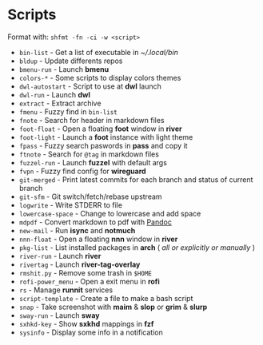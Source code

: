 # Scripts

Format with: `shfmt -fn -ci -w <script>`

-   `bin-list` - Get a list of executable in _~/.local/bin_
-   `bldup` - Update differents repos
-   `bmenu-run` - Launch **bmenu**
-   `colors-*` - Some scripts to display colors themes
-   `dwl-autostart` - Script to use at **dwl** launch
-   `dwl-run` - Launch **dwl**
-   `extract` - Extract archive
-   `fmenu` - Fuzzy find in `bin-list`
-   `fnote` - Search for header in markdown files
-   `foot-float` - Open a floating **foot** window in **river**
-   `foot-light` - Launch a **foot** instance with light theme
-   `fpass` - Fuzzy search paswords in **pass** and copy it
-   `ftnote` - Search for `@tag` in markdown files
-   `fuzzel-run` - Launch **fuzzel** with default args
-   `fvpn` - Fuzzy find config for **wireguard**
-   `git-merged` - Print latest commits for each branch and status of current branch
-   `git-sfm` - Git switch/fetch/rebase upstream
-   `logwrite` - Write STDERR to file
-   `lowercase-space` - Change to lowercase and add space
-   `mdpdf` - Convert markdown to pdf with [Pandoc](https://github.com/jgm/pandoc)
-   `new-mail` - Run **isync** and **notmuch**
-   `nnn-float` - Open a floating **nnn** window in **river**
-   `pkg-list` - List installed packages in **arch** ( _all or explicitly or manually_ )
-   `river-run` - Launch **river**
-   `rivertag` - Launch **river-tag-overlay**
-   `rmshit.py` - Remove some trash in `$HOME`
-   `rofi-power_menu` - Open a exit menu in **rofi**
-   `rs` - Manage **runnit** services
-   `script-template` - Create a file to make a bash script
-   `snap` - Take screenshot with **maim** & **slop** or **grim** & **slurp**
-   `sway-run` - Launch **sway**
-   `sxhkd-key` - Show **sxkhd** mappings in **fzf**
-   `sysinfo` - Display some info in a notification
